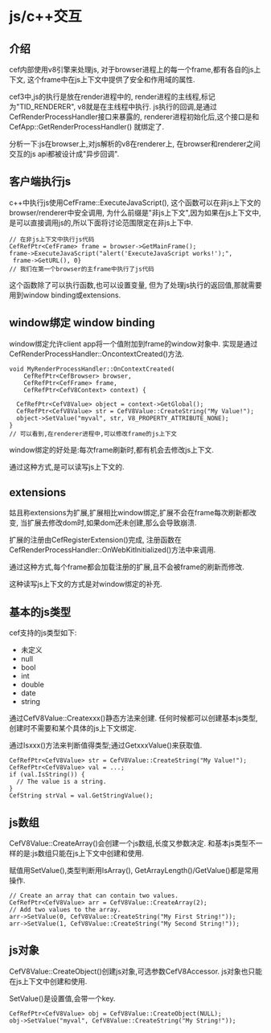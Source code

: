 # js/c++交互

## 介绍

cef内部使用v8引擎来处理js,
对于browser进程上的每一个frame,都有各自的js上下文,
这个frame中在js上下文中提供了安全和作用域的属性.

cef3中,js的执行是放在render进程中的,
render进程的主线程,标记为"TID_RENDERER",
v8就是在主线程中执行.
js执行的回调,是通过CefRenderProcessHandler接口来暴露的,
renderer进程初始化后,这个接口是和CefApp::GetRenderProcessHandler()
就绑定了.

分析一下:js在browser上,对js解析的v8在renderer上,
在browser和renderer之间交互的js api都被设计成"异步回调".

## 客户端执行js

c++中执行js使用CefFrame::ExecuteJavaScript(),
这个函数可以在非js上下文的browser/renderer中安全调用,
为什么前缀是"非js上下文",因为如果在js上下文中,
是可以直接调用js的,所以下面将讨论范围限定在非js上下中.

    // 在非js上下文中执行js代码
    CefRefPtr<CefFrame> frame = browser->GetMainFrame();
    frame->ExecuteJavaScript("alert('ExecuteJavaScript works!');",
     frame->GetURL(), 0}
    // 我们在第一个browser的主frame中执行了js代码

这个函数除了可以执行函数,也可以设置变量,
但为了处理js执行的返回值,那就需要用到window binding或extensions.

## window绑定 window binding

window绑定允许client app将一个值附加到frame的window对象中.
实现是通过CefRenderProcessHandler::OncontextCreated()方法.

    void MyRenderProcessHandler::OnContextCreated(
        CefRefPtr<CefBrowser> browser,
        CefRefPtr<CefFrame> frame,
        CefRefPtr<CefV8Context> context) {

      CefRefPtr<CefV8Value> object = context->GetGlobal();
      CefRefPtr<CefV8Value> str = CefV8Value::CreateString("My Value!");
      object->SetValue("myval", str, V8_PROPERTY_ATTRIBUTE_NONE);
    }
    // 可以看到,在renderer进程中,可以修改frame的js上下文

window绑定的好处是:每次frame刷新时,都有机会去修改js上下文.

通过这种方式,是可以读写js上下文的.

## extensions

姑且称extensions为扩展,扩展相比window绑定,扩展不会在frame每次刷新都改变,
当扩展去修改dom时,如果dom还未创建,那么会导致崩溃.

扩展的注册由CefRegisterExtension()完成,
注册函数在CefRenderProcessHandler::OnWebKitInitialized()方法中来调用.

通过这种方式,每个frame都会加载注册的扩展,且不会被frame的刷新而修改.

这种读写js上下文的方式是对window绑定的补充.

## 基本的js类型

cef支持的js类型如下:

- 未定义
- null
- bool
- int
- double
- date
- string

通过CefV8Value::Createxxx()静态方法来创建.
任何时候都可以创建基本js类型,创建时不需要和某个具体的js上下文绑定.

通过Isxxx()方法来判断值得类型;通过GetxxxValue()来获取值.

    CefRefPtr<CefV8Value> str = CefV8Value::CreateString("My Value!");
    CefRefPtr<CefV8Value> val = ...;
    if (val.IsString()) {
      // The value is a string.
    }
    CefString strVal = val.GetStringValue();

## js数组

CefV8Value::CreateArray()会创建一个js数组,长度又参数决定.
和基本js类型不一样的是:js数组只能在js上下文中创建和使用.

赋值用SetValue(),类型判断用IsArray(),
GetArrayLength()/GetValue()都是常用操作.

    // Create an array that can contain two values.
    CefRefPtr<CefV8Value> arr = CefV8Value::CreateArray(2);
    // Add two values to the array.
    arr->SetValue(0, CefV8Value::CreateString("My First String!"));
    arr->SetValue(1, CefV8Value::CreateString("My Second String!"));

## js对象

CefV8Value::CreateObject()创建js对象,可选参数CefV8Accessor.
js对象也只能在js上下文中创建和使用.

SetValue()是设置值,会带一个key.

    CefRefPtr<CefV8Value> obj = CefV8Value::CreateObject(NULL);
    obj->SetValue("myval", CefV8Value::CreateString("My String!"));
